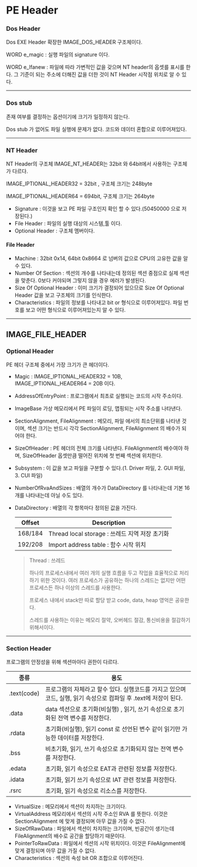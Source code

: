 # PE Header

### Dos Header

Dos EXE Header 확장한 IMAGE_DOS_HEADER 구조체이다.

WORD e_magic : 실행 파일의 signature 이다.

WORD e_lfanew : 파일에 따라 가변적인 값을 갖으며 NT header의 옵셋를 표시를 한다. 그 기준이 되는 주소에 더해진 값을 더한 것이 NT Header 시작점 위치로 알 수 있다.

---

### Dos stub

존재 여부를 결정하는 옵션이기에 크기가 일정하지 않는다. 

Dos stub 가 없어도 파일 실행에 문제가 없다. 코드와 데이터 혼합으로 이루어져있다.

---

### NT Header

NT Header의 구조체 IMAGE_NT_HEADER는 32bit 와 64bit에서 사용하는 구조체가 다르다.

IMAGE_IPTIONAL_HEADER32 = 32bit , 구조체 크기는 248byte

IMAGE_IPTIONAL_HEADER64 = 694bit, 구조체 크기는 264byte

- Signature : 이것을 보고 PE 파일 구조인지 확인 할 수 있다.(50450000 으로 저장된다.)
- File Header : 파일의 실행 대상의 시스템,툴 이다.
- Optional Header : 구조체 멤버이다.



#### File Header

- Machine : 32bit 0x14, 64bit 0x8664 로 넘버의 값으로 CPU의 고유한 값을 알 수 있다.
- Number Of Section : 섹션의 개수를 나타내는데 정의된 섹션 중점으로 실제 섹션을 맞춘다. 0보다 커야되며 그렇지 않을 경우 에러가 발생된다.
- Size Of Optional Header : 이미 크기가 결정되어 있으므로  Size Of Optional Header 값을 보고 구조체의 크기를 인식한다.
- Characteristics : 파일의 정보를 나타내고 bit or 형식으로 이루어져있다. 파일 번호를 보고 어떤 형식으로 이루어져있는지 알 수 있다.

---

## IMAGE_FILE_HEADER

### Optional Header

PE 헤더 구조체 중에서 가장 크기가 큰 헤더이다.

- Magic : IMAGE_IPTIONAL_HEADER32 = 10B, IMAGE_IPTIONAL_HEADER64 = 20B 이다.

- AddressOfEntryPoint : 프로그램에서 최초로 실행되는 코드의 시작 주소이다.

- ImageBase 가상 메모리에서 PE 파일이 로딩, 맵핑되는 시작 주소를 나타낸다.

- SectionAlignment, FileAlignment : 메모리, 파일 에서의 최소단위를 나타낸 것이며, 섹션 크기는 반드시 각각 SectionAlignment, FileAlignment 의 배수가 되어야 한다. 

- SizeOfHeader : PE 헤더의 전체 크기를 나타낸다. FileAlignment의 배수여야 하며, SizeOfHeader 옵셋만큼 떨어진 위치에 첫 번째 섹션에 위치한다.

- Subsystem : 이 값을 보고 파일을 구분할 수 있다.(1. Driver 파일, 2. GUI 파일, 3. CUI 파일)

- NumberOfRvaAndSizes : 배열의 개수가 DataDirectory 를 나타내는데 기본 16개를 나타내는데 아닐 수도 있다.

- DataDirectory : 배열의 각 항목마다 정의된 값을 가진다.

  | Offset  | Description                                    |
  | ------- | ---------------------------------------------- |
  | 168/184 | Thread local storage : 쓰레드 지역 저장 초기화 |
  | 192/208 | Import address table : 함수 시작 위치          |

  > Thread : 쓰레드
  >
  > 하나의  프로세스내에서 여러 개의 실행 흐름을 두고 작업을 효율적으로 처리하기 위한 것이다. 여러 프로세스가 공유하는 하나의 스레드는 없지만 어떤 프로세스든 하나 이상의 스레드를 사용한다.
  >
  > 프로세스 내에서 stack만 따로 할당 받고 code, data, heap 영억은 공유한다.
  >
  > 스레드를 사용하는 이유는 메모리 절약, 오버헤드 절감, 통신비용을 절감하기 위해서이다.

---

### Section Header

 프로그램의 안정성을 위해 섹션마아다 권한이 다르다.

| 종류        | 용도                                                         |
| ----------- | ------------------------------------------------------------ |
| .text(code) | 프로그램의 자체라고 할수 있다. 실행코드를 가지고 있으며 코드, 실행, 읽기 속성으로 컴파일 후 .text에 저장이 된다. |
| .data       | data 섹션으로 초기화(비실행) , 읽기, 쓰기 속성으로 초기화된 전역 변수를 저장한다. |
| .rdata      | 초기화(비실행), 읽기 const 로 선언된 변수 같이 읽기만 가능한 데이터를 저장한다. |
| .bss        | 비초기화, 읽기, 쓰기 속성으로 초기화되지 않는 전역 변수를 저장한다. |
| .edata      | 초기화, 읽기 속성으로 EAT과 관련된 정보를 저장한다.          |
| .idata      | 초기화, 읽기 쓰기 속성으로 IAT 관련 정보를 저장한다.         |
| .rsrc       | 초기화, 읽기 속성으로 리소스를 저장한다.                     |

- VirtualSize : 메모리에서 섹션이 차지하는 크기이다.
- VirtualAddress 메모리에서 섹션의 시작 주소인 RVA 를 뜻한다. 이것은 SectionAlignment 에 맞게 결정되며 아무 값을 가질 수 없다.
- SizeOfRawData : 파일에서 섹션이 차지하는 크기이며, 빈공간이 생기는데 FileAlignment의 배수로 공간을 할당하기 때문이다.
- PointerToRawData : 파일에서 섹션의 시작 위치이다. 이것은 FileAlignment에 맞게 결정되며 아무 값을 가질 수 없다.
- Characteristics :  섹션의 속성 bit OR 조합으로 이루어진다.